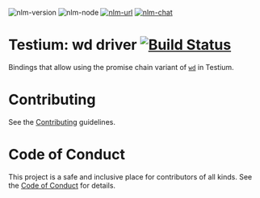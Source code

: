 ![nlm-version](https://img.shields.io/badge/version-4.1.2-blue)
![nlm-node](https://img.shields.io/badge/node-%3E%3D10.13-blue)
[![nlm-url](https://img.shields.io/badge/url-https%3A%2F%2Fgithub.com%2Ftestiumjs%2Ftestium--driver--wd%2Fissues-F4D03F)](https://github.com/testiumjs/testium-driver-wd/issues)
[![nlm-chat](https://img.shields.io/badge/chat-http%3A%2F%2Fsignup.testiumjs.com%2F-F4D03F)](http://signup.testiumjs.com/)
# Testium: wd driver  [![Build Status](https://travis-ci.com/testiumjs/testium-driver-wd.svg?branch=main)](https://travis-ci.com/testiumjs/testium-driver-wd)

Bindings that allow using the promise chain variant of [`wd`](https://github.com/admc/wd/) in Testium.

# Contributing

See the [Contributing](CONTRIBUTING.md) guidelines.

# Code of Conduct
This project is a safe and inclusive place
for contributors of all kinds.
See the [Code of Conduct](CODE_OF_CONDUCT.md)
for details.
